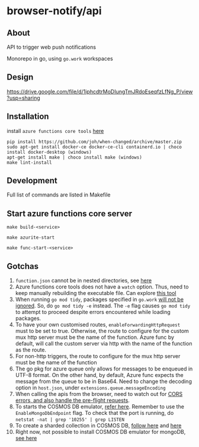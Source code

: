 # browser-notify/api
## About
API to trigger web push notifications

Monorepo in go, using `go.work` workspaces

## Design
https://drive.google.com/file/d/1iphcdtrMoDIungTmJRdoEseqfzLfNg_P/view?usp=sharing

## Installation
install `azure functions core tools` [here](https://docs.microsoft.com/en-us/azure/azure-functions/functions-run-local?tabs=v4%2Cwindows%2Cpowershell%2Cazurecli%2Cbash&source=docs#install-the-azure-functions-core-tools)

```
pip install https://github.com/joh/when-changed/archive/master.zip
sudo apt-get install docker-ce docker-ce-cli containerd.io | choco install docker-desktop (windows)
apt-get install make | choco install make (windows)
make lint-install
```

## Development
Full list of commands are listed in Makefile

## Start azure functions core server
`make build-<service>`

`make azurite-start`

`make func-start-<service>`

## Gotchas
1. `function.json` cannot be in nested directories, see [here](https://github.com/Azure/azure-functions-host/issues/5373)
2. Azure functions core tools does not have a `watch` option. Thus, need to keep manually rebuilding the executable file. Can explore [this tool](https://github.com/canthefason/go-watcher)
3. When running `go mod tidy`, packages specified in `go.work` [will not be ignored](https://github.com/golang/go/issues/50750). So, do `go mod tidy -e` instead. The `-e` flag causes `go mod tidy` to attempt to proceed despite errors encountered while loading packages.
4. To have your own customised routes, `enableForwardingHttpRequest` must to be set to true. Otherwise, the route to configure for the custom mux http server must be the name of the function. Azure func by default, will call the custom server via http with the name of the function as the route.
5. For non-http triggers, the route to configure for the mux http server must be the name of the function
6. The go pkg for azure queue only allows for messages to be enqueued in UTF-8 format. On the other hand, by default, Azure func expects the message from the queue to be in Base64. Need to change the decoding option in `host.json`, under `extensions.queue.messageEncoding`
7. When calling the apis from the browser, need to watch out for [CORS errors, and also handle the pre-flight requests](https://flaviocopes.com/golang-enable-cors/).
8. To starts the COSMOS DB emulator, [refer here](https://docs.microsoft.com/en-us/azure/cosmos-db/local-emulator?tabs=ssl-netstd21#azure-cosmos-dbs-api-for-mongodb). Remember to use the `EnableMongoDbEndpoint` flag. To check that the port is running, do `netstat -nat | grep '10255' | grep LISTEN`
9. To create a sharded collection in COSMOS DB, [follow here](https://stackoverflow.com/a/54869239/6514532) and [here](https://www.mongodb.com/community/forums/t/how-do-you-shard-a-collection-with-the-go-driver/4676)
10. Right now, not possible to install COSMOS DB emulator for mongoDB, [see here](https://github.com/MicrosoftDocs/azure-docs/issues/95755)
